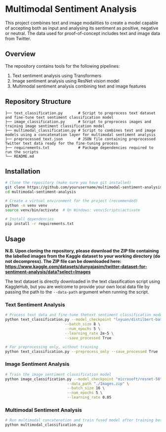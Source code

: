 # Multimodal Sentiment Analysis

This project combines text and image modalities to create a model capable of accepting both as input and analysing its sentiment as positive, negative or neutral. The data used for proof-of-concept includes text and image data from Twitter.

## Overview

The repository contains tools for the following pipelines:
1. Text sentiment analysis using Transformers
2. Image sentiment analysis using ResNet vision model
3. Multimodal sentiment analysis combining text and image features

## Repository Structure
```
├── text_classification.py       # Script to preprocess text dataset and fine-tune text sentiment classification model
├── image_classification.py      # Script to preprocess images and training image sentiment classification model
├── multimodal_classification.py # Script to combines text and image models using a concatenation layer for multimodal sentiment analysis
├── preprocessed_text.json       # JSON file containing preprocessed Twitter text data ready for the fine-tuning process
├── requirements.txt             # Package dependencies required to run the scripts
└── README.md
```
## Installation

```bash
# Clone the repository (make sure you have git installed)
git clone https://github.com/yourusername/multimodal-sentiment-analysis.git
cd multimodal-sentiment-analysis

# Create a virtual environment for the project (recommended)
python -m venv venv
source venv/bin/activate  # On Windows: venv\Scripts\activate

# Install dependencies
pip install -r requirements.txt
```

## Usage
**N.B. Upon cloning the repository, please download the ZIP file containing the labelled images from the Kaggle dataset to your working directory (do not decompress). The ZIP file can be downloaded here: https://www.kaggle.com/datasets/dunyajasim/twitter-dataset-for-sentiment-analysis/data?select=Images**

The text dataset is directly downloaded in the text classification script using KaggleHub, but you are welcome to provide your own local data file by passing the path to the ```--data-path``` argument when running the script.

### Text Sentiment Analysis

```bash
# Process text data and fine-tune thetext sentiment classification model
python text_classification.py --model_checkpoint "lxyuan/distilbert-base-multilingual-cased-sentiments-student" \
                           --batch_size 8 \
                           --num_epochs 5 \
                           --learning_rate 2e-5 \
                           --save_processed True

# For preprocessing only, without training 
python text_classification.py --preprocess_only --save_processed True
```

### Image Sentiment Analysis

```bash
# Train the image sentiment classification model
python image_classification.py --model_checkpoint "microsoft/resnet-50" \
                            --data_path "./Images.zip" \
                            --batch_size 16 \
                            --num_epochs 5 \
                            --learning_rate 0.05
```

### Multimodal Sentiment Analysis

```bash
# Run multimodal concatenation and train fused model after training both text and image models
python multimodal_classification.py
```
